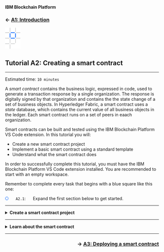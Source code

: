 **IBM Blockchain Platform**

<h3 align='left'>← <a href='./a1.md'><b>A1: Introduction</b></a>

<img src="./images/ibp.png" alt="IBM Blockchain Platform"></img>
## **Tutorial A2: Creating a smart contract**

---

Estimated time: `10 minutes`

A *smart contract* contains the business logic, expressed in code, used to generate a transaction response by a single organization. The response is digitally signed by that organization and contains the the state change of a set of business objects. In Hyperledger Fabric, a smart contract uses a *state* database, which contains the current value of all business objects in the ledger. Each smart contract runs on a set of peers in eaach organization.

Smart contracts can be built and tested using the IBM Blockchain Platform VS Code extension. In this tutorial you will:
* Create a new smart contract project
* Implement a basic smart contract using a standard template
* Understand what the smart contract does

In order to successfully complete this tutorial, you must have the IBM Blockchain Platform VS Code extension installed. You are recommended to start with an empty workspace.

Remember to complete every task that begins with a blue square like this one:

<img src="./images/bullet.png" alt="[]"></img> &nbsp;&nbsp;&nbsp;&nbsp; `A2.1`: &nbsp;&nbsp;&nbsp;&nbsp;
Expand the first section below to get started.


---
<details>
<summary><b>Create a smart contract project</b></summary>

When working with Hyperledger Fabric assets in the IBM Blockchain Platform VS Code extension, it is usually convenient to show the IBM Blockchain Platform sidebar, which contains the Smart Contracts, Fabric Environments, Fabric Gateways and Fabric Wallets views.

You can show the sidebar by clicking on the IBM Blockchain Platform icon in the VS Code activity bar. However, note that the icon is a toggle: if you click on it while the sidebar is already shown, the sidebar will be hidden.

<img src="./images/bullet.png" alt="[]"></img> &nbsp;&nbsp;&nbsp;&nbsp; `A2.2`: &nbsp;&nbsp;&nbsp;&nbsp;
If the IBM Blockchain Platform sidebar is not already shown, click on IBM Blockchain Platform icon in the activity bar.

<img src="./images/a2.2-a3.2.png" alt="IBM Blockchain Platform sidebar"></img>

We will now create a smart contract project that will house the files we need for our smart contract. IBM Blockchain Platform will create for us a skeleton smart contract that we can customize later.

<img src="./images/bullet.png" alt="[]"></img> &nbsp;&nbsp;&nbsp;&nbsp; `A2.3`: &nbsp;&nbsp;&nbsp;&nbsp;
Move the mouse over the title bar of the Smart Contracts view, click the "..." that appears and select "Create New Project".

<img src="./images/a2.3.png" alt="Create New Project menu"></img>

<img src="./images/bullet.png" alt="[]"></img> &nbsp;&nbsp;&nbsp;&nbsp; `A2.4`: &nbsp;&nbsp;&nbsp;&nbsp;
Press Enter to accept the Default Contract type.

<img src="./images/a2.4.png" alt="Default Contract parameter"></img>

In this tutorial we will be using the TypeScript language.

<img src="./images/bullet.png" alt="[]"></img> &nbsp;&nbsp;&nbsp;&nbsp; `A2.5`: &nbsp;&nbsp;&nbsp;&nbsp;
Click 'Typescript'.

<img src="./images/a2.5.png" alt="Typescript parameter"></img>

The skeleton smart contract will provide us with the ability to share a single asset type on the blockchain. In this context, an asset type is a group of related objects (e.g. Artwork), which by convention begins with a capital letter.

We can extend the smart contract with additional asset types if we wish; the world state is a simple key-value store whose data format is up to the developer. For now however, we will just accept the default asset type presented to us.

<img src="./images/bullet.png" alt="[]"></img> &nbsp;&nbsp;&nbsp;&nbsp; `A2.6`: &nbsp;&nbsp;&nbsp;&nbsp;
Press Enter to accept the default asset type ("MyAsset").

<img src="./images/a2.6.png" alt="Asset type parameter"></img>

<img src="./images/bullet.png" alt="[]"></img> &nbsp;&nbsp;&nbsp;&nbsp; `A2.7`: &nbsp;&nbsp;&nbsp;&nbsp;
Click Browse to choose a target location of the project on the file system.

<img src="./images/a2.7.png" alt="Browse"></img>

Navigate to a suitable folder on your file system if necessary.

<img src="./images/bullet.png" alt="[]"></img> &nbsp;&nbsp;&nbsp;&nbsp; `A2.8`: &nbsp;&nbsp;&nbsp;&nbsp;
Click "New folder" to create a new folder to store the smart contract project, and name it "DemoContract".

<img src="./images/a2.8.png" alt="DemoContract"></img>

<img src="./images/bullet.png" alt="[]"></img> &nbsp;&nbsp;&nbsp;&nbsp; `A2.9`: &nbsp;&nbsp;&nbsp;&nbsp;
Click Save to select the new folder as the project root.

<img src="./images/a2.9.png" alt="Save"></img>

<img src="./images/bullet.png" alt="[]"></img> &nbsp;&nbsp;&nbsp;&nbsp; `A2.10`: &nbsp;&nbsp;&nbsp;&nbsp;
Select "Add to workspace" to tell IBM Blockchain Platform to add the project to your workspace.

<img src="./images/a2.10.1.png" alt="Add to workspace"></img>

Generating the smart contract project will take up to a minute to complete. When it has successfully finished, the IBM Blockchain Platform sidebar will be hidden and the Explorer sidebar will be shown. The Explorer sidebar will show the new project that has been created.

<img src="./images/a2.10.2.png" alt="DemoProject created"></img>

<img src="./images/bullet.png" alt="[]"></img> &nbsp;&nbsp;&nbsp;&nbsp; `A2.11`: &nbsp;&nbsp;&nbsp;&nbsp;
Expand the next section of the tutorial to continue.

</details>

---
<details>
<summary><b>Learn about the smart contract</b></summary>

We will now look at the files that have been created to see what they do.

<img src="./images/bullet.png" alt="[]"></img> &nbsp;&nbsp;&nbsp;&nbsp; `A2.12`: &nbsp;&nbsp;&nbsp;&nbsp;
In the Explorer sidebar, expand "DemoContract" -> "src".

<img src="./images/a2.12.png" alt="DemoProject src"></img>

The smart contract is contained within the 'my-asset-contract.ts' file. The file name has been generated from the asset type you gave earlier.

<img src="./images/bullet.png" alt="[]"></img> &nbsp;&nbsp;&nbsp;&nbsp; `A2.13`: &nbsp;&nbsp;&nbsp;&nbsp;
Click on 'my-asset-contract.ts' to load it in the VS Code editor.

<img src="./images/a2.13.png" alt="[]"></img>

Have a read through the code.

The import statement at the top of the file makes the Hyperledger Fabric classes available.

```typescript
import { Context, Contract, Info, Returns, Transaction } from 'fabric-contract-api';
```

The smart contract is a standard piece of TypeScript. The only line that identifies it as a smart contract is in the class definition itself:

```typescript
export class MyAssetContract extends Contract {
```

The *extends* clause states that this is a Hyperledger Fabric smart contract using the Contract class imported earlier.

The rest of the file contains the implementation for each transaction type generated by the smart contract.


<br><h3 align='left'>Transactions</h3>

Look at the first method signature in the MyAsset contract:

```typescript
@Transaction(false)
public async myAssetExists(ctx: Context, myAssetId: string): Promise<boolean> {
```

Any method that is prefixed with the *@Transaction()* decorator indicates that this method can be called to generate a transaction response for this smart contract.

We can see that myAssetExists() is prefixed with a slightly more descriptive decorator - @Transaction(*false*) - indicating that it only reads from the ledger. We'll see an example of a @Transaction(*true*) method that also writes to the ledger later in this tutorial.

The remainder of the myAssetExists() signature mostly shows the required inputs provided by an application when it wishes to generate a transaction response. The Context object is a special parameter; it is used by the smart contract to maintain user data between transaction invocations, and we'll see later how it simplifies the process of writing a smart contract. 

Imagine we had a ledger of cars: myAssetExists('CAR001') would return true or false depending on whether CAR001 was in the ledger.

<br><h3 align='left'>Working with the world state</h3>

Each transaction method uses the world state to read the current value of a set of business objects and generate the corresponding new values for those objects. The Context object (ctx) gives you direct access to the world state:

```typescript
const buffer = await ctx.stub.getState(myAssetId);
```

The *getState* method returns from the world state the current value associated with the key described by *myAssetId*. This transaction only reads the value of business object, it does not change it. That's why the myAssetExists() method was decorated @Transaction(false).

Now take a look at the second method:

```typescript
@Transaction()
public async createMyAsset(ctx: Context, myAssetId: string, value: string): Promise<void> {
```
This ends with the line:

```typescript
await ctx.stub.putState(myAssetId, buffer);
```

The putState method changes the current value of a business object with the key myAssetId to the value buffer. That's why the createMyAsset method was decorated with @transaction(true).

The transaction response for is generated automatically by Hyperledger Fabric when the smart contract execution completes.  It comprises the states that have been read and those that are to be written.

It's important not to confuse these transaction responses with the return value from the method; they are not the same thing.  

<br><h3 align='left'>Smart contract determinism</h3>

While it may look like it, the effect of *putState* is not immediate. The business object identified by myAssetId will only be updated when every organization in the network agrees with the generated transaction response. This requires the consensus process to complete across the network.

As developers we generally don't need to worry about consensus. However, we do need to ensure that our smart contract is *deterministic*; that is, it must always generate the same transaction response for a given set of transaction inputs. That's because our smart contract will be run by multiple organizations, each of whom must generate the *same* transaction response. If not, the resulting generated transaction will be captured in the ledger as *invalid*, and the world state will not be updated. The transaction will not have had an effect.

This means that attempting to update the world state with, for example, a random number, timestamp or some other transient value is not recommended.


<br><h3 align='left'>Summary</h3>

In this tutorial we have generated our first smart contract.

We saw how a smart contract contains different methods, each of which can generate a transaction response for a given set of inputs. Transactions are generated using the *getState* and *putState* methods, which provide keyed access to get and set the current value of a business object in the ledger. 

In order to test these transactions out, we must first deploy them to an instance of Hyperledger Fabric; we will do that in the next tutorial.

</details>

---

<h3 align='right'> → <a href='./a3.md'><b>A3: Deploying a smart contract</b></h3></a>
